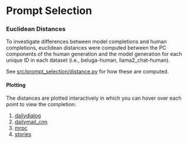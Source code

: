 # Prompt Selection
### Euclidean Distances
To investigate differences between model completions and human completions, euclidean distances were computed between the PC components of the human generation and the model generation for each unique ID in each dataset (i.e., beluga-human, llama2_chat-human). 

See [src/prompt_selection/distance.py](src/prompt_selection/) for how these are computed. 

#### Plotting
The distances are plotted interactively in which you can hover over each point to view the completion: 
1. [dailydialog](https://htmlpreview.github.io/?https://github.com/rbroc/echo/blob/prompt-select/results/distance/all_PC_jitterplots/interactive/dailydialog.html)
2. [dailymail_cnn](https://htmlpreview.github.io/?https://github.com/rbroc/echo/blob/prompt-select/results/distance/all_PC_jitterplots/interactive/dailymail_cnn.html)
3. [mrpc](https://htmlpreview.github.io/?https://github.com/rbroc/echo/blob/prompt-select/results/distance/all_PC_jitterplots/interactive/mrpc.html)
4. [stories](https://htmlpreview.github.io/?https://github.com/rbroc/echo/blob/prompt-select/results/distance/all_PC_jitterplots/interactive/stories.html)